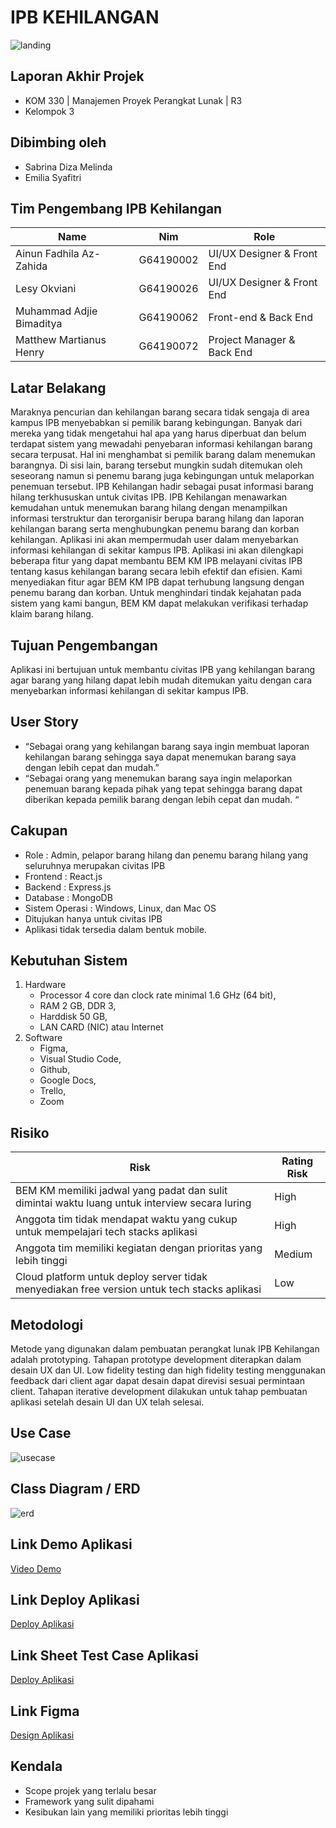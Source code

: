 # IPB KEHILANGAN

![landing](./client/public/assets/landing.png)

## Laporan Akhir Projek

- KOM 330 | Manajemen Proyek Perangkat Lunak | R3
- Kelompok 3

## Dibimbing oleh

- Sabrina Diza Melinda
- Emilia Syafitri

## Tim Pengembang IPB Kehilangan

| Name                      | Nim       | Role                       |
| ------------------------- | --------- | -------------------------- |
| Ainun Fadhila Az-Zahida   | G64190002 | UI/UX Designer & Front End |
| Lesy Okviani              | G64190026 | UI/UX Designer & Front End |
| Muhammad Adjie Bimaditya  | G64190062 | Front-end & Back End       |
| Matthew Martianus Henry   | G64190072 | Project Manager & Back End |

## Latar Belakang

   Maraknya pencurian dan kehilangan barang secara tidak sengaja di area kampus IPB menyebabkan si pemilik barang kebingungan. Banyak dari mereka yang tidak mengetahui hal apa yang harus diperbuat dan belum terdapat sistem yang mewadahi penyebaran informasi kehilangan barang secara terpusat. Hal ini menghambat si pemilik barang dalam menemukan barangnya. Di sisi lain, barang tersebut mungkin sudah ditemukan oleh seseorang namun si penemu barang juga kebingungan untuk melaporkan penemuan tersebut.
   IPB Kehilangan hadir sebagai pusat informasi barang hilang terkhususkan untuk civitas IPB. IPB Kehilangan menawarkan kemudahan untuk menemukan barang hilang dengan menampilkan informasi terstruktur dan terorganisir berupa barang hilang dan laporan kehilangan barang serta menghubungkan penemu barang dan korban kehilangan. Aplikasi ini akan mempermudah user dalam menyebarkan informasi kehilangan di sekitar kampus IPB.
   Aplikasi ini akan dilengkapi beberapa fitur yang dapat membantu BEM KM IPB melayani civitas IPB tentang kasus kehilangan barang secara lebih efektif dan efisien. Kami menyediakan fitur agar BEM KM IPB dapat terhubung langsung dengan penemu barang dan korban. Untuk menghindari tindak kejahatan pada sistem yang kami bangun, BEM KM dapat melakukan verifikasi terhadap klaim barang hilang.

## Tujuan Pengembangan

Aplikasi ini bertujuan untuk membantu civitas IPB yang kehilangan barang agar barang yang hilang dapat lebih mudah ditemukan yaitu dengan cara menyebarkan informasi kehilangan di sekitar kampus IPB.

## User Story

- “Sebagai orang yang kehilangan barang saya  ingin membuat laporan kehilangan barang sehingga saya dapat menemukan barang saya dengan lebih cepat dan mudah.”
- “Sebagai orang yang menemukan barang saya ingin melaporkan penemuan barang kepada pihak yang tepat sehingga barang dapat diberikan kepada pemilik barang dengan lebih cepat dan mudah. “

## Cakupan

- Role           : Admin, pelapor barang hilang dan penemu barang hilang yang seluruhnya merupakan civitas IPB
- Frontend       : React.js
- Backend        : Express.js
- Database       : MongoDB
- Sistem Operasi : Windows, Linux, dan Mac OS  
- Ditujukan hanya untuk civitas IPB
- Aplikasi tidak tersedia dalam bentuk mobile.

## Kebutuhan Sistem

1. Hardware
   - Processor 4 core dan clock rate minimal 1.6 GHz (64 bit),
   - RAM 2 GB, DDR 3,
   - Harddisk 50 GB,
   - LAN CARD (NIC) atau Internet
2. Software
   - Figma,
   - Visual Studio Code,
   - Github,
   - Google Docs,
   - Trello,
   - Zoom

## Risiko

| Risk                                                                                            | Rating Risk |
| ----------------------------------------------------------------------------------------------- | ----------- |
| BEM KM memiliki jadwal yang padat dan sulit dimintai waktu luang untuk interview secara luring  | High        |
| Anggota tim tidak mendapat waktu yang cukup untuk mempelajari tech stacks aplikasi              | High        |
| Anggota tim memiliki kegiatan dengan prioritas yang lebih tinggi                                | Medium      |
| Cloud platform untuk deploy server tidak menyediakan free version untuk tech stacks aplikasi    | Low         |

## Metodologi

Metode yang digunakan dalam  pembuatan perangkat lunak IPB Kehilangan adalah prototyping. Tahapan prototype development diterapkan dalam desain UX dan UI. Low fidelity testing dan high fidelity testing menggunakan feedback dari client agar dapat desain dapat direvisi sesuai permintaan client. Tahapan iterative development dilakukan untuk tahap pembuatan aplikasi setelah desain UI dan UX telah selesai.

## Use Case

![usecase](./client/public/assets/use_case.png)

## Class Diagram / ERD

![erd](./client/public/assets/erd.png)

## Link Demo Aplikasi

[Video Demo](http://ipb.link/video-demo-ipbkehilangan)

## Link Deploy Aplikasi

[Deploy Aplikasi](http://ipb.link/deploy-ipbkehilangan)

## Link Sheet Test Case Aplikasi

[Deploy Aplikasi](https://ipb.link/sheet-testcase-ipbkehilangan)

## Link Figma

[Design Aplikasi](https://ipb.link/figma-ipbkehilangan)

## Kendala

- Scope projek yang terlalu besar
- Framework yang sulit dipahami
- Kesibukan lain yang memiliki prioritas lebih tinggi
